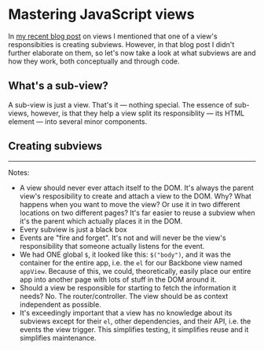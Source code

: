 Mastering JavaScript views
==========================

In [my recent blog post]() on views I mentioned that one of a view's
responsibities is creating subviews. However, in that blog post I didn't
further elaborate on them, so let's now take a look at what subviews are
and how they work, both conceptually and through code.

What's a sub-view?
------------------

A sub-view is just a view. That's it — nothing special. The essence of
sub-views, however, is that they help a view split its responsiblity —
its HTML element — into several minor components.

Creating subviews
-----------------

---

Notes:

* A view should never ever attach itself to the DOM. It's always the
  parent view's resposibility to create and attach a view to the DOM.
  Why? What happens when you want to move the view? Or use it in two
  different locations on two different pages? It's far easier to reuse a
  subview when it's the parent which actually places it in the DOM.
* Every subview is just a black box
* Events are "fire and forget". It's not and will never be the view's
  responsibility that someone actually listens for the event.
* We had ONE global `$`, it looked like this: `$("body")`, and it was
  the container for the entire app, i.e. the `el` for our Backbone view
  named `appView`. Because of this, we could, theoretically, easily
  place our entire app into another page with lots of stuff in the DOM
  around it.
* Should a view be responsible for starting to fetch the information it
  needs? No. The router/controller. The view should be as context
  independent as possible.
* It's exceedingly important that a view has no knowledge about its
  subviews except for their `el`, other dependencies, and their API,
  i.e. the events the view trigger. This simplifies testing, it
  simplifies reuse and it simplifies maintenance.
